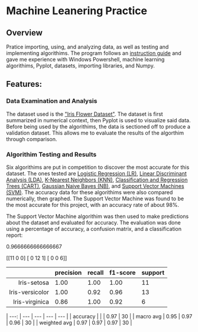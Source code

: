 # Machine Leanering Practice

## Overview

Pratice importing, using, and analyzing data, as well as testing and implementing algorithims. The program follows an [instruction guide](https://machinelearningmastery.com/machine-learning-in-python-step-by-step/) and gave me experience with Windows Powershell, machine learning algorithims, Pyplot, datasets, importing libraries, and Numpy.

## Features:

### Data Examination and Analysis

The dataset used is the ["Iris Flower Dataset"](https://en.wikipedia.org/wiki/Iris_flower_data_set). The dataset is first summarized in numerical context, then Pyplot is used to visualize said data. Before being used by the algorithims, the data is sectioned off to produce a validation dataset. This allows me to evaluate the results of the algorthim through comparison.

### Algorithim Testing and Results

Six algorithims are put in competition to discover the most accurate for this dataset. The ones tested are [Logistic Regression (LR)](https://en.wikipedia.org/wiki/Logistic_regression), [Linear Discriminant Analysis (LDA)](https://en.wikipedia.org/wiki/Linear_discriminant_analysis), [K-Nearest Neighbors (KNN)](https://en.wikipedia.org/wiki/K-nearest_neighbors_algorithm), [Classification and Regression Trees (CART)](https://www.digitalvidya.com/blog/classification-and-regression-trees/#:~:text=A%20Classification%20and%20Regression%20Tree,prediction%20for%20the%20target%20variable.), [Gaussian Naive Bayes (NB)](https://iq.opengenus.org/gaussian-naive-bayes/#:~:text=Gaussian%20Naive%20Bayes%20is%20a,distribution%20and%20supports%20continuous%20data.&text=Naive%20Bayes%20are%20a%20group,technique%2C%20but%20has%20high%20functionality.), and [Support Vector Machines (SVM)](https://en.wikipedia.org/wiki/Support-vector_machine). The accuracy data for these algorithims were also compared numerically, then graphed. The Support Vector Machine was found to be the most accurate for this project, with an accuracy rate of about 98%.

The Support Vector Machine algorithim was then used to make predictions about the dataset and evaluated for accuracy. The evaluation was done using a percentage of accuracy, a confusion matrix, and a classification report:

0.9666666666666667

[[11  0  0]
 [ 0 12  1]
 [ 0  0  6]]

|   | precision | recall | f1-score | support |
| ---: | --- | --- | --- | --- |
| Iris-setosa | 1.00 | 1.00 | 1.00 | 11 |
| Iris-versicolor | 1.00 | 0.92 | 0.96 | 13 |
| Iris-virginica | 0.86 | 1.00 | 0.92 | 6 |

| ---: | --- | --- | --- | --- |
| accuracy |   |   | 0.97 | 30 |
| macro avg | 0.95 | 0.97 | 0.96 | 30 |
| weighted avg | 0.97 | 0.97 | 0.97 | 30 |





